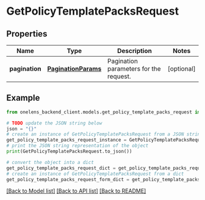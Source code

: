 # GetPolicyTemplatePacksRequest


## Properties

Name | Type | Description | Notes
------------ | ------------- | ------------- | -------------
**pagination** | [**PaginationParams**](PaginationParams.md) | Pagination parameters for the request. | [optional] 

## Example

```python
from onelens_backend_client.models.get_policy_template_packs_request import GetPolicyTemplatePacksRequest

# TODO update the JSON string below
json = "{}"
# create an instance of GetPolicyTemplatePacksRequest from a JSON string
get_policy_template_packs_request_instance = GetPolicyTemplatePacksRequest.from_json(json)
# print the JSON string representation of the object
print(GetPolicyTemplatePacksRequest.to_json())

# convert the object into a dict
get_policy_template_packs_request_dict = get_policy_template_packs_request_instance.to_dict()
# create an instance of GetPolicyTemplatePacksRequest from a dict
get_policy_template_packs_request_form_dict = get_policy_template_packs_request.from_dict(get_policy_template_packs_request_dict)
```
[[Back to Model list]](../README.md#documentation-for-models) [[Back to API list]](../README.md#documentation-for-api-endpoints) [[Back to README]](../README.md)


